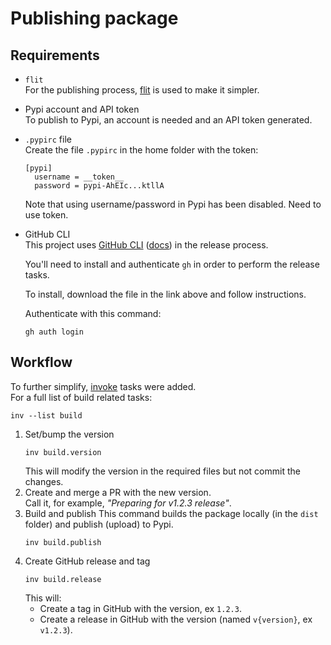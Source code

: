 # Publishing package
## Requirements
* `flit`  
  For the publishing process, [flit](https://flit.pypa.io/en/stable/) is used to make it simpler.
* Pypi account and API token  
  To publish to Pypi, an account is needed and an API token generated.
* `.pypirc` file  
  Create the file `.pypirc` in the home folder with the token:
  ```
  [pypi]
    username = __token__
    password = pypi-AhEIc...ktllA
  ```
  Note that using username/password in Pypi has been disabled. Need to use token.
* GitHub CLI  
  This project uses [GitHub CLI](https://cli.github.com/) ([docs](https://cli.github.com/manual/))
  in the release process.

  You'll need to install and authenticate `gh` in order to perform the release tasks.

  To install, download the file in the link above and follow instructions.

  Authenticate with this command:
  ```
  gh auth login
  ```

## Workflow
To further simplify, [invoke](https://www.pyinvoke.org/) tasks were added.  
For a full list of build related tasks:
```
inv --list build
```

1. Set/bump the version
   ```
   inv build.version
   ```
   This will modify the version in the required files but not commit the changes.
2. Create and merge a PR with the new version.  
   Call it, for example, _"Preparing for v1.2.3 release"_.
3. Build and publish
   This command builds the package locally (in the `dist` folder) and publish (upload) to Pypi.
   ```
   inv build.publish
   ```
4. Create GitHub release and tag
   ```
   inv build.release
   ```
   This will:
     * Create a tag in GitHub with the version, ex `1.2.3`.
     * Create a release in GitHub with the version (named `v{version}`, ex `v1.2.3`).
